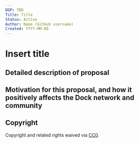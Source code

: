 ```yaml
---
DGP: TBD
Title: Title
Status: Active
Author: Name (GitHub username)
Created: YYYY-MM-DD
---
```


# Insert title

## Detailed description of proposal

## Motivation for this proposal, and how it positively affects the Dock network and community

## Copyright
Copyright and related rights waived via [CC0](https://creativecommons.org/publicdomain/zero/1.0/).
